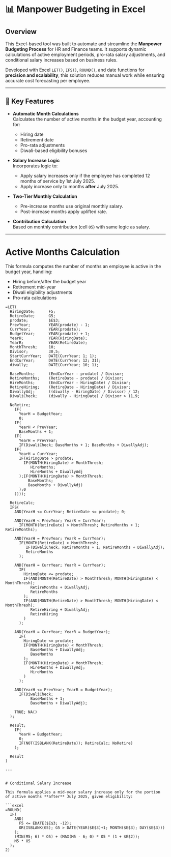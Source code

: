 # 📊 Manpower Budgeting in Excel

## Overview

This Excel-based tool was built to automate and streamline the **Manpower Budgeting Process** for HR and Finance teams. It supports dynamic calculations of active employment periods, pro-rata salary adjustments, and conditional salary increases based on business rules.

Developed with Excel `LET()`, `IFS()`, `ROUND()`, and date functions for **precision and scalability**, this solution reduces manual work while ensuring accurate cost forecasting per employee.

---

## 🔧 Key Features

- **Automatic Month Calculations**  
  Calculates the number of active months in the budget year, accounting for:
  - Hiring date
  - Retirement date
  - Pro-rata adjustments
  - Diwali-based eligibility bonuses

- **Salary Increase Logic**  
  Incorporates logic to:
  - Apply salary increases only if the employee has completed 12 months of service by 1st July 2025.
  - Apply increase only to months **after** July 2025.

- **Two-Tier Monthly Calculation**  
  - Pre-increase months use original monthly salary.
  - Post-increase months apply uplifted rate.

- **Contribution Calculation**  
  Based on monthly contribution (cell `O5`) with same logic as salary.

---

# Active Months Calculation

This formula computes the number of months an employee is active in the budget year, handling:

- Hiring before/after the budget year  
- Retirement mid-year  
- Diwali eligibility adjustments  
- Pro-rata calculations
```excel
=LET(
  HiringDate;      F5;
  RetireDate;      G5;
  prodate;         $E$3;
  PrevYear;        YEAR(prodate) - 1;
  CurrYear;        YEAR(prodate);
  BudgetYear;      YEAR(prodate) + 1;
  YearH;           YEAR(HiringDate);
  YearR;           YEAR(RetireDate);
  MonthThresh;     10;
  Divisor;         30,5;
  StartCurrYear;   DATE(CurrYear; 1; 1);
  EndCurYear;      DATE(CurrYear; 12; 31);
  diwally;         DATE(CurrYear; 10; 1);

  BaseMonths;      (EndCurYear - prodate) / Divisor;
  RetireMonths;    (RetireDate - prodate) / Divisor;
  HireMonths;      (EndCurYear - HiringDate) / Divisor;
  RetireHiring;    (RetireDate - HiringDate) / Divisor;
  DiwallyAdj;      ((diwally - HiringDate) / Divisor) / 12;
  DiwaliCheck;     (diwally - HiringDate) / Divisor > 11,9;

  NoRetire;
    IF(
      YearH = BudgetYear;
      0;
    IF(
      YearH < PrevYear;
      BaseMonths + 1;
    IF(
      YearH = PrevYear;
      IF(DiwaliCheck; BaseMonths + 1; BaseMonths + DiwallyAdj);
    IF(
      YearH = CurrYear;
      IF(HiringDate > prodate;
        IF(MONTH(HiringDate) > MonthThresh;
           HireMonths;
           HireMonths + DiwallyAdj
      );IF(MONTH(HiringDate) > MonthThresh;
          BaseMonths;
          BaseMonths + DiwallyAdj)
      );0
    ))));

  RetireCalc;
  IFS(
    AND(YearH <= CurrYear; RetireDate <= prodate); 0;

    AND(YearH < PrevYear; YearR = CurrYear);
      IF(MONTH(RetireDate) > MonthThresh; RetireMonths + 1; RetireMonths);

    AND(YearH = PrevYear; YearR = CurrYear);
      IF(MONTH(RetireDate) > MonthThresh;
         IF(DiwaliCheck; RetireMonths + 1; RetireMonths + DiwallyAdj);
         RetireMonths
      );

    AND(YearH = CurrYear; YearR = CurrYear);
      IF(
        HiringDate <= prodate;
        IF(AND(MONTH(RetireDate) > MonthThresh; MONTH(HiringDate) < MonthThresh);
           RetireMonths + DiwallyAdj;
           RetireMonths
        );
        IF(AND(MONTH(RetireDate) > MonthThresh; MONTH(HiringDate) < MonthThresh);
           RetireHiring + DiwallyAdj;
           RetireHiring
        )
      );

    AND(YearH = CurrYear; YearR = BudgetYear);
      IF(
        HiringDate <= prodate;
        IF(MONTH(HiringDate) < MonthThresh;
           BaseMonths + DiwallyAdj;
           BaseMonths
        );
        IF(MONTH(HiringDate) < MonthThresh;
           HireMonths + DiwallyAdj;
           HireMonths
        )
      );

    AND(YearH <= PrevYear; YearR = BudgetYear);
      IF(DiwaliCheck;
           BaseMonths + 1;
           BaseMonths + DiwallyAdj);

    TRUE; NA()
  );

  Result;
    IF(
      YearH = BudgetYear;
      0;
      IF(NOT(ISBLANK(RetireDate)); RetireCalc; NoRetire)
    );

  Result
)

---


# Conditional Salary Increase

This formula applies a mid-year salary increase only for the portion of active months **after** July 2025, given eligibility:

```excel
=ROUND(
  IF(
    AND(
      F5 <= EDATE($E$3; -12);
      OR(ISBLANK(G5); G5 > DATE(YEAR($E$3)+1; MONTH($E$3); DAY($E$3)))
    );
    (MIN(M5; 6) * O5) + (MAX(M5 - 6; 0) * O5 * (1 + $E$2));
    M5 * O5
  );
2)
